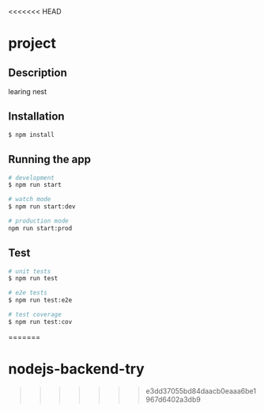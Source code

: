 <<<<<<< HEAD
# project

## Description

learing nest

## Installation

```bash
$ npm install
```

## Running the app

```bash
# development
$ npm run start

# watch mode
$ npm run start:dev

# production mode
npm run start:prod
```

## Test

```bash
# unit tests
$ npm run test

# e2e tests
$ npm run test:e2e

# test coverage
$ npm run test:cov
```

=======
# nodejs-backend-try
>>>>>>> e3dd37055bd84daacb0eaaa6be1967d6402a3db9
